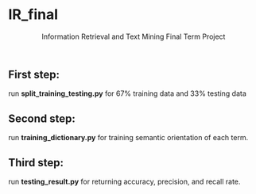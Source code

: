 # IR_final
<header>Information Retrieval and Text Mining Final Term Project</header>

<h2>First step:</h2>
run <b>split_training_testing.py</b> for 67% training data and 33% testing data

<h2>Second step:</h2>
run <b>training_dictionary.py</b> for training semantic orientation of each term.

<h2>Third step:</h2>
run <b>testing_result.py</b> for returning accuracy, precision, and recall rate.
